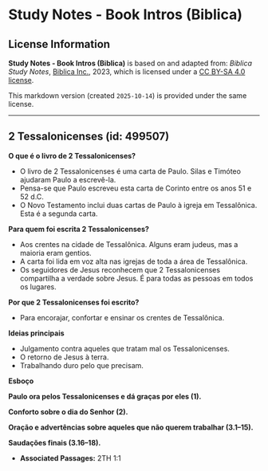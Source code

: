 # Study Notes - Book Intros (Biblica)

## License Information

**Study Notes - Book Intros (Biblica)** is based on and adapted from: _Biblica Study Notes_, [Biblica Inc.](https://www.biblica.com/), 2023, which is licensed under a [CC BY-SA 4.0 license](https://creativecommons.org/licenses/by-sa/4.0/legalcode.en).

This markdown version (created `2025-10-14`) is provided under the same license.



--------------------------------

## 2 Tessalonicenses (id: 499507)

**O que é o livro de 2 Tessalonicenses?**

* O livro de 2 Tessalonicenses é uma carta de Paulo. Silas e Timóteo ajudaram Paulo a escrevê\-la.
* Pensa\-se que Paulo escreveu esta carta de Corinto entre os anos 51 e 52 d.C.
* O Novo Testamento inclui duas cartas de Paulo à igreja em Tessalônica. Esta é a segunda carta.

**Para quem foi escrita 2 Tessalonicenses?**

* Aos crentes na cidade de Tessalônica. Alguns eram judeus, mas a maioria eram gentios.
* A carta foi lida em voz alta nas igrejas de toda a área de Tessalônica.
* Os seguidores de Jesus reconhecem que 2 Tessalonicenses compartilha a verdade sobre Jesus. É para todas as pessoas em todos os lugares.

**Por que 2 Tessalonicenses foi escrito?**

* Para encorajar, confortar e ensinar os crentes de Tessalônica.

**Ideias principais**

* Julgamento contra aqueles que tratam mal os Tessalonicenses.
* O retorno de Jesus à terra.
* Trabalhando duro pelo que precisam.

**Esboço**

**Paulo ora pelos Tessalonicenses e dá graças por eles (1\).**

**Conforto sobre o dia do Senhor (2\).**

**Oração e advertências sobre aqueles que não querem trabalhar (3\.1–15\).**

**Saudações finais (3\.16–18\).**

* **Associated Passages:** 2TH 1:1

